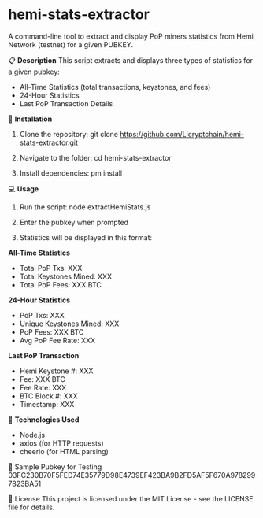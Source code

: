 # hemi-stats-extractor
A command-line tool to extract and display PoP miners statistics from Hemi Network (testnet) for a given PUBKEY.

📋 **Description**
This script extracts and displays three types of statistics for a given pubkey:
- All-Time Statistics (total transactions, keystones, and fees)
- 24-Hour Statistics
- Last PoP Transaction Details

🚀 **Installation**

1. Clone the repository:
git clone https://github.com/Llcryptchain/hemi-stats-extractor.git

2. Navigate to the folder:
cd hemi-stats-extractor

3. Install dependencies:
pm install

💻 **Usage**

1. Run the script:
node extractHemiStats.js

2. Enter the pubkey when prompted

3. Statistics will be displayed in this format:

**All-Time Statistics**
* Total PoP Txs: XXX
* Total Keystones Mined: XXX
* Total PoP Fees: XXX BTC

**24-Hour Statistics**
* PoP Txs: XXX
* Unique Keystones Mined: XXX
* PoP Fees: XXX BTC
* Avg PoP Fee Rate: XXX

**Last PoP Transaction**
* Hemi Keystone #: XXX
* Fee: XXX BTC
* Fee Rate: XXX
* BTC Block #: XXX
* Timestamp: XXX

🔧 **Technologies Used**
- Node.js
- axios (for HTTP requests)
- cheerio (for HTML parsing)

📌 Sample Pubkey for Testing
03FC230B70F5FED74E35779D98E4739EF423BA9B2FD5AF5F670A9782997823BA51

📄 License
This project is licensed under the MIT License - see the LICENSE file for details.
